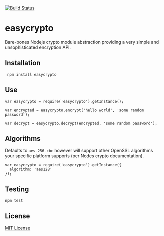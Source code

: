 [![Build Status](https://travis-ci.org/mrmarbles/easycrypto.png)](https://travis-ci.org/mrmarbles/easycrypto)

easycrypto
==========

Bare-bones Nodejs crypto module abstraction providing a very simple and unsophisticated encryption API.

Installation
---------------
     npm install easycrypto

Use
---------------
    var easycrypto = require('easycrypto').getInstance();

    var encrypted = easycrypto.encrypt('hello world', 'some random password');

    var decrypt = easycrypto.decrypt(encrypted, 'some random password');

Algorithms
---------------
Defaults to `aes-256-cbc` however will support other OpenSSL algorithms your specific platform supports (per Nodes crypto documentation).

    var easycrypto = require('easycrypto').getInstance({
      algorithm: 'aes128'
    });

Testing
---------------
    npm test

License
-------
[MIT License](http://mrmarbles.mit-license.org/ "Mit License")

